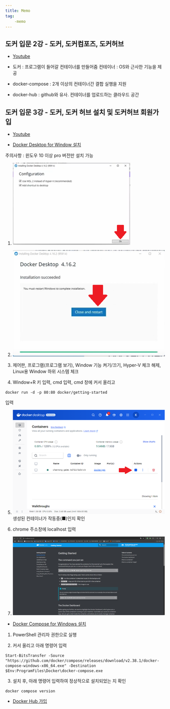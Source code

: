 ```yaml
---
title: Memo
tag:
    -memo
---
```


## 도커 입문 2강 - 도커, 도커컴포즈, 도커허브

* [Youtube](https://youtu.be/YmcgYejtGAg?si=yrPFvQPqIWsKktom)

* 도커 : 프로그램이 들어갈 컨테이너를 만들어줌
컨테이너 : OS와 근사한 기능을 제공

* docker-compose : 2개 이상의 컨테이너간 결합 실행을 지원

* docker-hub : github와 유사. 컨테이너를 업로드하는 클라우드 공간

## 도커 입문 3강 - 도커, 도커 허브 설치 및 도커허브 회원가입

* [Youtube](https://youtu.be/mb4Xln-v8xc?si=2IHOe22B6SYMmfil)

* [Docker Desktop for Window 설치](https://www.docker.com/products/docker-desktop/)

주의사항 : 윈도우 10 이상 pro 버전만 설치 가능

1. ![이미지 없음!](../img/note/docker-install.PNG)

2. ![이미지 없음!](../img/note/docker-install1.PNG)

3. 제어판, 프로그램(프로그램 보기), Window 기능 켜기/끄기, Hyper-V 체크 해제, Linux용 Window 하위 시스템 체크

4. Window+R 키 입력, cmd 입력, cmd 창에 커서 올리고 

```
docker run -d -p 80:80 docker/getting-started
```

입력

5. ![이미지 없음!](../img/note/docker-install2.PNG)생성된 컨테이너가 작동중(■)인지 확인

6. chrome 주소창에 localhost 입력

7. ![이미지 없음!](../img/note/docker-install3.PNG)

* [Docker Compose for Windows 설치](https://docs.docker.com/compose/install/standalone/)

1. PowerShell 관리자 권한으로 실행

2. 커서 올리고 아래 명령어 입력

``` 
Start-BitsTransfer -Source "https://github.com/docker/compose/releases/download/v2.38.1/docker-compose-windows-x86_64.exe" -Destination $Env:ProgramFiles\Docker\docker-compose.exe
```

3. 설치 후, 아래 명령어 입력하여 정상적으로 설치되었는 지 확인

```
docker compose version
```

* [Docker Hub 가입](https://hub.docker.com/)